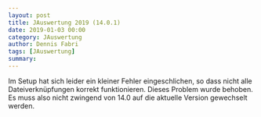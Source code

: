 ```yaml
---
layout: post
title: JAuswertung 2019 (14.0.1)
date: 2019-01-03 00:00
category: JAuswertung
author: Dennis Fabri
tags: [JAuswertung]
summary: 
---
```


Im Setup hat sich leider ein kleiner Fehler eingeschlichen, so dass nicht alle Dateiverknüpfungen korrekt funktionieren.
Dieses Problem wurde behoben. Es muss also nicht zwingend von 14.0 auf die aktuelle Version gewechselt werden.
